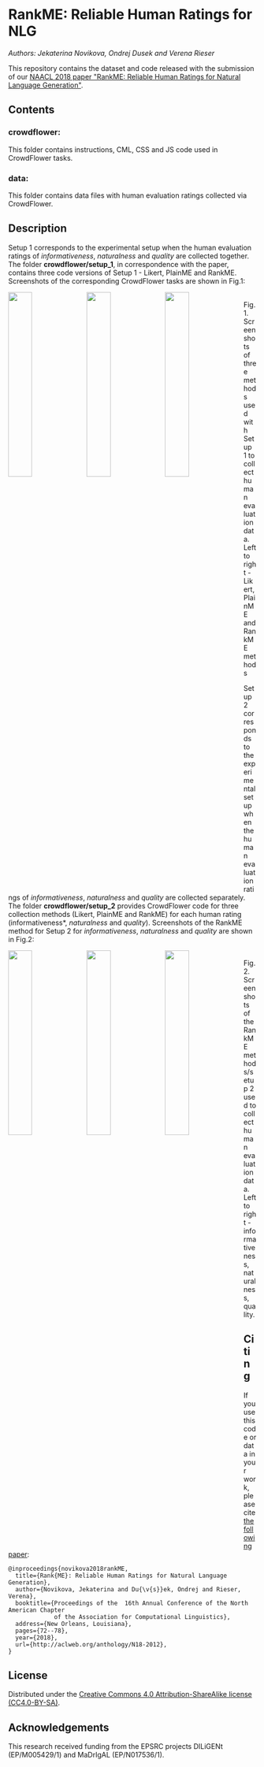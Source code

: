 RankME: Reliable Human Ratings for NLG
======================================

_Authors: Jekaterina Novikova, Ondrej Dusek and Verena Rieser_

This repository contains the dataset and code released with the submission of our
[NAACL 2018 paper "RankME: Reliable Human Ratings for Natural Language Generation"](http://aclweb.org/anthology/N18-2012).

Contents
-------

### crowdflower: ###
This folder contains instructions, CML, CSS and JS code used in CrowdFlower tasks.

### data: ###
This folder contains data files with human evaluation ratings collected via CrowdFlower.

Description
-------

Setup 1 corresponds to the experimental setup when the human evaluation ratings of *informativeness*, *naturalness* and *quality* are collected together. The folder **crowdflower/setup_1**, in correspondence with the paper, contains three code versions of Setup 1 - Likert, PlainME and RankME. Screenshots of the corresponding CrowdFlower tasks are shown in Fig.1:

<a href="lik_stp1.png"><img src="https://github.com/jeknov/NAACL_18_submission_RankME/blob/master/lik_stp1.png" align="left" width="31%" ></a>
<a href="plainME_stp1.png"><img src="https://github.com/jeknov/NAACL_18_submission_RankME/blob/master/plainME_stp1.png" align="left" width="31%" ></a>
<a href="rankME_stp1.png"><img src="https://github.com/jeknov/NAACL_18_submission_RankME/blob/master/rankME_stp1.png" align="left" width="31%" ></a>

<br>Fig.1. Screenshots of three methods used with Setup 1 to collect human evaluation data. Left to right - Likert, PlainME and RankME methods

Setup 2 corresponds to the experimental setup when the human evaluation ratings of *informativeness*, *naturalness* and *quality* are collected separately. The folder **crowdflower/setup_2** provides CrowdFlower code for three collection methods (Likert, PlainME and RankME) for each human rating (informativeness*, *naturalness* and *quality*). Screenshots of the RankME method for Setup 2 for *informativeness*, *naturalness* and *quality* are shown in Fig.2:

<a href="rankME_stp2_inf.png"><img src="https://github.com/jeknov/NAACL_18_submission_RankME/blob/master/rankME_stp2_inf.png" align="left" width="31%" ></a>
<a href="rankME_stp2_natur.png"><img src="https://github.com/jeknov/NAACL_18_submission_RankME/blob/master/rankME_stp2_natur.png" align="left" width="31%" ></a>
<a href="rankME_stp2_qual.png"><img src="https://github.com/jeknov/NAACL_18_submission_RankME/blob/master/rankME_stp2_qual.png" align="left" width="31%" ></a>

<br>Fig.2. Screenshots of the RankME methods/setup 2 used to collect human evaluation data. Left to right - informativeness, naturalness, quality.

Citing
-------

If you use this code or data in your work, please cite [the following paper](http://aclweb.org/anthology/N18-2012):

```
@inproceedings{novikova2018rankME,
  title={Rank{ME}: Reliable Human Ratings for Natural Language Generation},
  author={Novikova, Jekaterina and Du{\v{s}}ek, Ondrej and Rieser, Verena},
  booktitle={Proceedings of the  16th Annual Conference of the North American Chapter 
             of the Association for Computational Linguistics},
  address={New Orleans, Louisiana},
  pages={72--78},
  year={2018},
  url={http://aclweb.org/anthology/N18-2012},
}
```

License
-------

Distributed under the [Creative Commons 4.0 Attribution-ShareAlike license
(CC4.0-BY-SA)](https://creativecommons.org/licenses/by-sa/4.0/).


Acknowledgements
----------------

This research received funding from the EPSRC projects DILiGENt (EP/M005429/1) and MaDrIgAL (EP/N017536/1).
